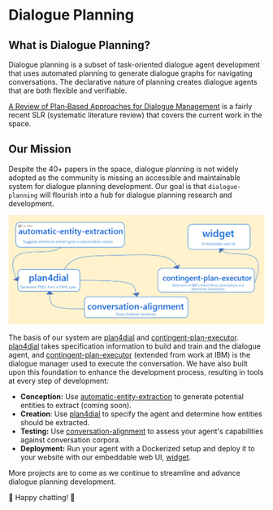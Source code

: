 # Dialogue Planning

## What is Dialogue Planning?
Dialogue planning is a subset of task-oriented dialogue agent development that uses automated planning to generate dialogue graphs for navigating conversations. The declarative nature of planning creates dialogue agents that are both flexible and verifiable.

[A Review of Plan‑Based Approaches for Dialogue Management](https://link.springer.com/article/10.1007/s12559-022-09996-0) is a fairly recent SLR (systematic literature review) that covers the current work in the space.

##  Our Mission
Despite the 40+ papers in the space, dialogue planning is not widely adopted as the community is missing an accessible and maintainable system for dialogue planning development. Our goal is that `dialogue-planning` will flourish into a hub for dialogue planning research and development.  

![Current Architecture](./profile/architecture.PNG)

The basis of our system are [plan4dial](https://github.com/dialogue-planning/plan4dial) and [contingent-plan-executor](https://github.com/dialogue-planning/contingent-plan-executor). [plan4dial](https://github.com/dialogue-planning/plan4dial) takes specification information to build and train and the dialogue agent, and [contingent-plan-executor](https://github.com/dialogue-planning/contingent-plan-executor) (extended from work at IBM) is the dialogue manager used to execute the conversation. We have also built upon this foundation to enhance the development process, resulting in tools at every step of development:  

- **Conception:** Use [automatic-entity-extraction](https://github.com/dialogue-planning/automatic-entity-extraction) to generate potential entities to extract (coming soon).
- **Creation**: Use [plan4dial](https://github.com/dialogue-planning/plan4dial) to specify the agent and determine how entities should be extracted.
- **Testing:** Use [conversation-alignment](https://github.com/dialogue-planning/conversation-alignment) to assess your agent's capabilities against conversation corpora.  
- **Deployment:** Run your agent with a Dockerized setup and deploy it to your website with our embeddable web UI, [widget](https://github.com/dialogue-planning/widget).  

More projects are to come as we continue to streamline and advance dialogue planning development.

🤖 Happy chatting! 🤖
